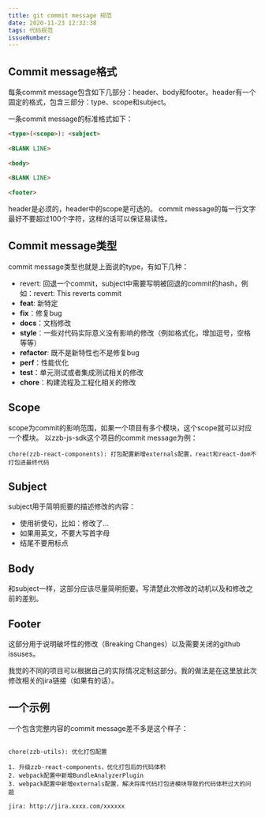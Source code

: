 ```yaml
---
title: git commit message 规范
date: 2020-11-23 12:32:38
tags: 代码规范
issueNumber:
---
```


## Commit message格式
每条commit message包含如下几部分：header、body和footer。header有一个固定的格式，包含三部分：type、scope和subject。

一条commit message的标准格式如下：
```html
<type>(<scope>): <subject>
 
<BLANK LINE>
 
<body>
 
<BLANK LINE>
 
<footer>
```

header是必须的，header中的scope是可选的。
commit message的每一行文字最好不要超过100个字符，这样的话可以保证易读性。

## Commit message类型

commit message类型也就是上面说的type，有如下几种：

- revert: 回退一个commit，subject中需要写明被回退的commit的hash，例如：revert: This reverts commit <hash>
- **feat**: 新特定
- **fix**：修复bug
- **docs**：文档修改
- **style**：一些对代码实际意义没有影响的修改（例如格式化，增加逗号，空格等等）
- **refactor**: 既不是新特性也不是修复bug
- **perf**：性能优化
- **test**：单元测试或者集成测试相关的修改
- **chore**：构建流程及工程化相关的修改


## Scope
scope为commit的影响范围，如果一个项目有多个模块，这个scope就可以对应一个模块。
以zzb-js-sdk这个项目的commit message为例：
```
chore(zzb-react-components): 打包配置新增externals配置，react和react-dom不打包进最终代码
```

## Subject
subject用于简明扼要的描述修改的内容：

- 使用祈使句，比如：修改了...
- 如果用英文，不要大写首字母
- 结尾不要用标点

## Body
和subject一样，这部分应该尽量简明扼要。写清楚此次修改的动机以及和修改之前的差别。

## Footer
这部分用于说明破坏性的修改（Breaking Changes）以及需要关闭的github issuses。

我觉的不同的项目可以根据自己的实际情况定制这部分。我的做法是在这里放此次修改相关的jira链接（如果有的话）。

## 一个示例
一个包含完整内容的commit message差不多是这个样子：

```

chore(zzb-utils): 优化打包配置
 
1. 升级zzb-react-components，优化打包后的代码体积
2. webpack配置中新增BundleAnalyzerPlugin
3. webpack配置中新增externals配置，解决将库代码打包进模块导致的代码体积过大的问题
 
jira: http://jira.xxxx.com/xxxxxx
```

